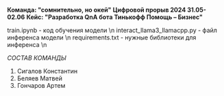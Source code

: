 **Команда: "сомнительно, но окей"**
**Цифровой прорыв 2024 31.05-02.06**
**Кейс: "Разработка QnA бота Тинькофф Помощь – Бизнес"**

train.ipynb - код обучения модели \n
interact_llama3_llamacpp.py - файл инференса модели \n
requirements.txt - нужные библиотеки для инференса \n




*СОСТАВ КОМАНДЫ*
1) Сигалов Константин
2) Беляев Матвей
3) Гончаров Артем
